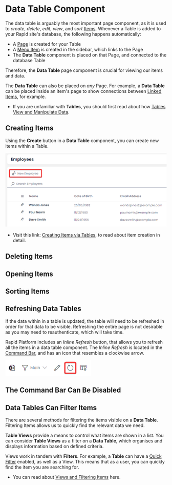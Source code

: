 # Data Table Component

The data table is arguably the most important page component, as it is used to *create*, *delete*, *edit*, *view*, and *sort* [Items](</docs/Rapid/3-User Manual/2-Explorer/2-Items/1-items-overview/1-items-overview.md>). Whenever a Table is added to your Rapid site's database, the following happens automatically:

- A [Page](</docs/Rapid/3-User Manual/2-Explorer/3-Pages/1-Pages Introduction/1-Pages Introduction.md>) is created for your Table
- A [Menu Item](</docs/Rapid/3-User Manual/2-Explorer/8-Menus/8-Menus.md>) is created in the sidebar, which links to the Page
- The **Data Table** component is placed on that Page, and connected to the database Table

Therefore, the **Data Table** page component is crucial for viewing our items and data.

The **Data Table** can also be placed on *any* Page. For example, a **Data Table** can be placed inside an item's page to show connections between [Linked Items](</docs/Rapid/3-User Manual/2-Explorer/2-Items/6-items-linked/6-items-linked.md>), for example.

- If you are unfamiliar with **Tables**, you should first read about how [Tables View and Manipulate Data](</docs/Rapid/3-User Manual/2-Explorer/1-Tables/1-viewing-data-using-tables/1-viewing-data-using-tables.md>).

## Creating Items

Using the **Create** button in a **Data Table** component, you can create new items within a Table.

![A screenshot demonstrating how to create a new item in a data table. This screenshot is annotated with a red box. Inside the red box are the words "New Employee" with an icon of two people. The rest of the image is a sample table that contains employee information, such as their Name, Date of Birth, and Email Addresses.](<Create Item.png>)

- Visit this link: [Creating Items via Tables](</docs/Rapid/3-User Manual/2-Explorer/2-Items/3-item-creation/3-item-creation.md>), to read about item creation in detail.

## Deleting Items

## Opening Items

## Sorting Items

## Refreshing Data Tables

If the data within in a table is updated, the table will need to be refreshed in order for that data to be visible. Refreshing the entire page is not desirable as you may need to reauthenticate, which will take time.

Rapid Platform includes an *Inline Refresh* button, that allows you to refresh all the items in a data table component. The *Inline Refresh* is located in the [Command Bar](</docs/Rapid/3-User Manual/glossary/glossary.md#command-bar>), and has an icon that resembles a clockwise arrow.

![A screenshot that shows what the inline refresh button looks like. The screenshot is annotated with a red box. The inline refresh button is a clockwise arrow.](<Data Table Inline Refresh.png>)

## The Command Bar Can Be Disabled

## Data Tables Can Filter Items

There are several methods for filtering the items visible on a **Data Table**. Filtering Items allows us to quickly find the relevant data we need.

**Table Views** provide a means to control what items are shown in a list. You can consider **Table Views** as a filter on a **Data Table**, which organises and displays information based on defined criteria.

Views work in tandem with **Filters**. For example, a **Table** can have a [Quick Filter](</docs/Rapid/3-User Manual/2-Explorer/1-Tables/1-viewing-data-using-tables/1-viewing-data-using-tables.md#quick-filtering-items>) enabled, as well as a View. This means that as a user, you can quickly find the item you are searching for.

- You can read about [Views and Filtering Items](</docs/Rapid/3-User Manual/2-Explorer/1-Tables/1-viewing-data-using-tables/1-viewing-data-using-tables.md>) here.